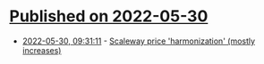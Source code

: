 # [Published on 2022-05-30](index.md)

* [2022-05-30, 09:31:11](https://news.ycombinator.com/item?id=31557105) - [Scaleway price 'harmonization' (mostly increases)](https://news.ycombinator.com/item?id=31557105)
